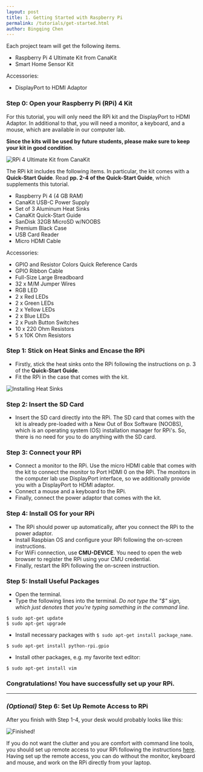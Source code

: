 ```yaml
---
layout: post
title: 1. Getting Started with Raspberry Pi
permalink: /tutorials/get-started.html
author: Bingqing Chen
---
```

Each project team will get the following items.

- Raspberry Pi 4 Ultimate Kit from CanaKit
- Smart Home Sensor Kit

Accessories:
- DisplayPort to HDMI Adaptor

### Step 0: Open your Raspberry Pi (RPi) 4 Kit
For this tutorial, you will only need the RPi kit and the DisplayPort to HDMI Adaptor. In additional to that, you will need a monitor, a keyboard, and a mouse, which are available in our computer lab. 


**Since the kits will be used by future students, please make sure to keep your kit in good condition**.  

![RPi 4 Ultimate Kit from CanaKit](/12740/assets/canakit.jpg)
 
The RPi kit includes the following items. In particular, the kit comes with a **Quick-Start Guide**. Read **pp. 2-4 of the Quick-Start Guide**, which supplements this tutorial.

- Raspberry Pi 4 (4 GB RAM)
- CanaKit USB-C Power Supply
- Set of 3 Aluminum Heat Sinks
- CanaKit Quick-Start Guide
- SanDisk 32GB MicroSD w/NOOBS
- Premium Black Case
- USB Card Reader
- Micro HDMI Cable

Accessories:
- GPIO and Resistor Colors Quick Reference Cards
- GPIO Ribbon Cable
- Full-Size Large Breadboard
- 32 x M/M Jumper Wires
- RGB LED
- 2 x Red LEDs
- 2 x Green LEDs
- 2 x Yellow LEDs
- 2 x Blue LEDs
- 2 x Push Button Switches
- 10 x 220 Ohm Resistors
- 5 x 10K Ohm Resistors

### Step 1: Stick on Heat Sinks and Encase the RPi

- Firstly, stick the heat sinks onto the RPi following the instructions on p. 3 of the **Quick-Start Guide**.
- Fit the RPi in the case that comes with the kit.

![Installing Heat Sinks](/12740/assets/heatsink.jpg)


### Step 2: Insert the SD Card
- Insert the SD card directly into the RPi. The SD card that comes with the kit is already pre-loaded with a New Out of Box Software (NOOBS), which is an operating system (OS) installation manager for RPi's. So, there is no need for you to do anything with the SD card.

### Step 3: Connect your RPi 
- Connect a monitor to the RPi. Use the micro HDMI cable that comes with the kit to connect the monitor to Port HDMI 0 on the RPi. The monitors in the computer lab use DisplayPort interface, so we additionally provide you with a DisplayPort to HDMI adaptor.
- Connect a mouse and a keyboard to the RPi.
- Finally, connect the power adaptor that comes with the kit. 


### Step 4: Install OS for your RPi
- The RPi should power up automatically, after you connect the RPi to the power adaptor.
- Install Raspbian OS and configure your RPi following the on-screen instructions. 
- For WiFi connection, use **CMU-DEVICE**. You need to open the web browser to register the RPi using your CMU credential. 
- Finally, restart the RPi following the on-screen instruction. 


### Step 5: Install Useful Packages
- Open the terminal.
- Type the following lines into the terminal. *Do not type the "$" sign, which just denotes that you're typing something in the command line.*
```
$ sudo apt-get update
$ sudo apt-get upgrade
```
- Install necessary packages with `$ sudo apt-get install package_name`. 
```
$ sudo apt-get install python-rpi.gpio
```
- Install other packages, e.g. my favorite text editor:
```
$ sudo apt-get install vim
```



### **Congratulations! You have successfully set up your RPi.** 

---

### *(Optional)* Step 6: Set Up Remote Access to RPi
After you finish with Step 1-4, your desk would probably looks like this: 

![Finished!](/12740/assets/connection.jpg)

If you do not want the clutter and you are comfort with command line tools, you should set up remote access to your RPi following the instructions [here](https://www.raspberrypi.org/magpi/ssh-remote-control-raspberry-pi/). Having set up the remote access, you can do without the monitor, keyboard and mouse, and work on the RPi directly from your laptop. 

